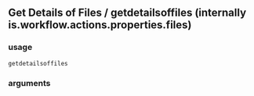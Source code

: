 
## Get Details of Files / getdetailsoffiles (internally is.workflow.actions.properties.files)


### usage
`getdetailsoffiles `

### arguments

